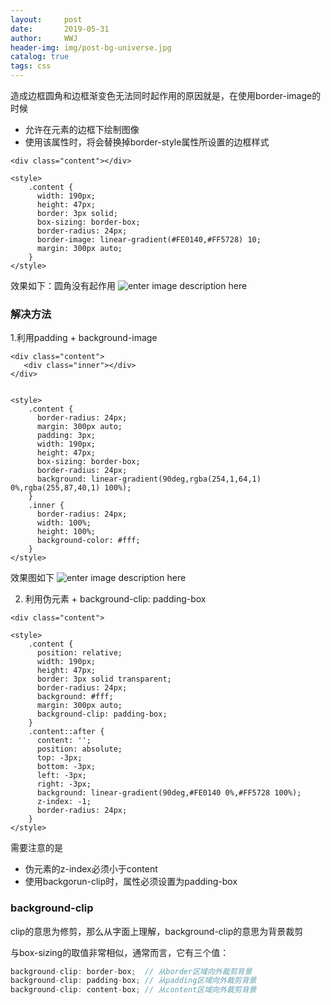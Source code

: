 ```yaml
---
layout:     post
date:       2019-05-31
author:     WWJ
header-img: img/post-bg-universe.jpg
catalog: true
tags: css
---
```


造成边框圆角和边框渐变色无法同时起作用的原因就是，在使用border-image的时候
* 允许在元素的边框下绘制图像
* 使用该属性时，将会替换掉border-style属性所设置的边框样式

```vbscript-html
<div class="content"></div>
 
<style>
	.content {
      width: 190px;
      height: 47px;
      border: 3px solid;
	  box-sizing: border-box;
      border-radius: 24px;
      border-image: linear-gradient(#FE0140,#FF5728) 10;
      margin: 300px auto;
    }
</style>
```

效果如下：圆角没有起作用
![enter image description here](https://i.ibb.co/Twv1JMD/20190523094222.jpg)

### 解决方法
1.利用padding + background-image

```vbscript-html
<div class="content">
   <div class="inner"></div>
</div>


<style>
	.content {
      border-radius: 24px;
      margin: 300px auto;
      padding: 3px;
      width: 190px;
      height: 47px;
      box-sizing: border-box;
      border-radius: 24px; 
      background: linear-gradient(90deg,rgba(254,1,64,1) 0%,rgba(255,87,40,1) 100%);
    }
    .inner {
      border-radius: 24px;
      width: 100%;
      height: 100%;
      background-color: #fff;
    }
</style>
```
效果图如下
![enter image description here](https://i.ibb.co/vz1c0GW/20190523100456.jpg)

2. 利用伪元素 + background-clip: padding-box

```vbscript-html
<div class="content">
 
<style>
    .content {
      position: relative;
      width: 190px;
      height: 47px;
      border: 3px solid transparent;
      border-radius: 24px;
      background: #fff;
      margin: 300px auto;
      background-clip: padding-box;
    }
    .content::after {
      content: '';
      position: absolute;
      top: -3px;
      bottom: -3px;
      left: -3px;
      right: -3px;
      background: linear-gradient(90deg,#FE0140 0%,#FF5728 100%);
      z-index: -1;
      border-radius: 24px;
    }
</style>
```
需要注意的是
* 伪元素的z-index必须小于content
* 使用backgorun-clip时，属性必须设置为padding-box

### background-clip

clip的意思为修剪，那么从字面上理解，background-clip的意思为背景裁剪

与box-sizing的取值非常相似，通常而言，它有三个值：
```javascript
background-clip: border-box;  // 从border区域向外裁剪背景
background-clip: padding-box; // 从padding区域向外裁剪背景
background-clip: content-box; // 从content区域向外裁剪背景
```
